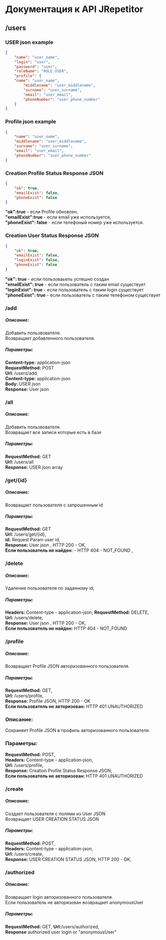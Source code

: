 # Документация к API JRepetitor 

## /users

### USER json example
```json
{
    "name": "user_name",
    "login": "user",
    "password": "user",
    "roleName": "ROLE_USER",
    "profile": {
	"name": "user_name",
        "middlename": "user_middlename",
        "surname": "user_surname",
        "email": "user_email",
        "phoneNumber": "user_phone_number"
    }
}
```

### Profile json example
```json
{
    "name": "user_name",
    "middlename": "user_middlename",
    "surname": "user_surname",
    "email": "user_email",
    "phoneNumber": "user_phone_number"
}
```

### Creation Profile Status Response JSON
````json
{
    "ok": true,
    "emailExist": false,
    "phoneExist": false
}
````
**"ok":true** - если Profile обновлен,  
**"emailExist":true** - если email уже используется,  
**"phoneExist": false** - если телефоный номер уже используется.

### Creation User Status Response JSON

```json
{
    "ok": true,
    "emailExist": false,
    "loginExist": false,
    "phoneExist": false
}
```
**"ok": true** - если пользоваьель успешно создан  
**"emailExist": true** - если пользователь с таким email существует  
**"loginExist": true** - если пользователь с таким login существует  
**"phoneExist": true** - если пользователь с таким телефоном существует  

### /add
##### Описание:
Добавить пользвователя.    
Возвращает добавленного пользователя.
##### Параметры:  
**Content-type:** application-json  
**RequestMethod:** POST  
**Url:** /users/add   
**Content-type:** application-json  
**Body:** USER json  
**Response:** User json  

### /all  
##### Описание:
Добавить пользвователя.  
Возвращает все записи которые есть в базе    
##### Параметры: 
**RequestMethod:** GET  
**Url:** /users/all  
**Response:** USER json array  

### /get/{id}
##### Описание:
Возвращает пользователя c запрошенным id  
##### Параметры:
**RequestMethod:**  GET  
**Url:**  /users/get/{id},    
**id:**  Request Param user id,  
**Response:**  User json , HTTP 200 - OK,    
**Если пользователь не найден:** - HTTP 404 - NOT_FOUND , 

### /delete
##### Описание:
Удаление пользователя по заданному id,  
##### Параметры:
**Headers:** Content-type - application-json, 
**RequestMethod:** DELETE,  
**Url:** /users/delete,  
**Response:**  User json , HTTP 200 - OK,  
**Если пользователь не найден:**  HTTP 404 - NOT_FOUND  

### /profile  
##### Описание:
Возвращает Profile JSON авторизованного пользователя.  
##### Параметры:
**RequestMethod:** GET,   
**Url:** /users/profile,  
**Response:** Profile JSON, HTTP 200 - OK  
**Если пользователь не авторизован:** HTTP 401 UNAUTHORIZED
### Описание:
Сохраняет Profile JSON в профиль авторизованного пользователя.  
### Параметры:
**RequestMethod:** POST,  
**Headers:** Content-type - application-json,  
**Url:** /users/profile,  
**Response:** Creation Profile Status Response JSON,  
**Если пользователь не авторизован:** HTTP 401 UNAUTHORIZED  

### /create
##### Описание:
Создает пользователя с полями из User JSON  
Возвращает USER CREATION STATUS JSON
##### Параметры:
**RequestMethod:** POST,  
**Headers:** Content-type - application-json,  
**Url:** /users/create,  
**Response:** USER CREATION STATUS JSON, HTTP 200 - OK,

### /authorized
##### Описание:
Возвращает login авторизованного пользователя.  
Если пользователь не авторизован возвращает anonymousUser
##### Параметры:
**RequestMethod:** GET,
**Url:**/users/authorized,   
**Response** authorized user login or "anonymousUser"

  
   
    
   